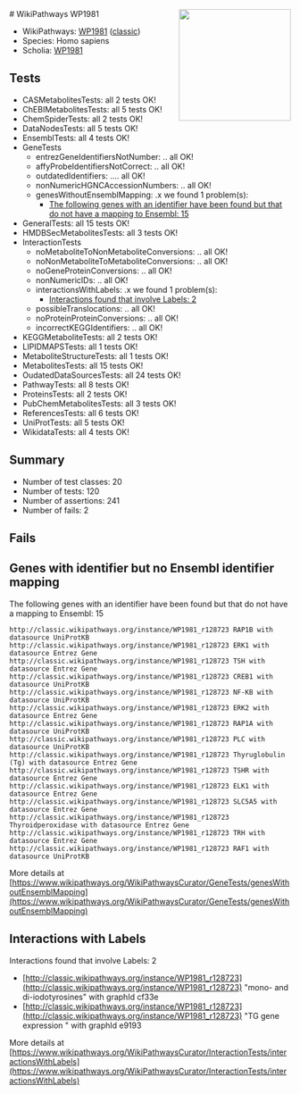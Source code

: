 <img style="float: right; width: 200px" src="https://upload.wikimedia.org/wikipedia/commons/thumb/8/83/Wplogo_with_text_500.png/640px-Wplogo_with_text_500.png" />
# WikiPathways WP1981

* WikiPathways: [WP1981](https://wikipathways.org/pathways/WP1981) ([classic](https://classic.wikipathways.org/instance/WP1981))
* Species: Homo sapiens
* Scholia: [WP1981](https://scholia.toolforge.org/wikipathways/WP1981)
## Tests
* CASMetabolitesTests: all 2 tests OK!
* ChEBIMetabolitesTests: all 5 tests OK!
* ChemSpiderTests: all 2 tests OK!
* DataNodesTests: all 5 tests OK!
* EnsemblTests: all 4 tests OK!
* GeneTests
    * entrezGeneIdentifiersNotNumber: .. all OK!
    * affyProbeIdentifiersNotCorrect: .. all OK!
    * outdatedIdentifiers: .... all OK!
    * nonNumericHGNCAccessionNumbers: .. all OK!
    * genesWithoutEnsemblMapping: .x we found 1 problem(s):
        * [The following genes with an identifier have been found but that do not have a mapping to Ensembl: 15](#c4e54312)
* GeneralTests: all 15 tests OK!
* HMDBSecMetabolitesTests: all 3 tests OK!
* InteractionTests
    * noMetaboliteToNonMetaboliteConversions: .. all OK!
    * noNonMetaboliteToMetaboliteConversions: .. all OK!
    * noGeneProteinConversions: .. all OK!
    * nonNumericIDs: .. all OK!
    * interactionsWithLabels: .x we found 1 problem(s):
        * [Interactions found that involve Labels: 2](#630d2679)
    * possibleTranslocations: .. all OK!
    * noProteinProteinConversions: .. all OK!
    * incorrectKEGGIdentifiers: .. all OK!
* KEGGMetaboliteTests: all 2 tests OK!
* LIPIDMAPSTests: all 1 tests OK!
* MetaboliteStructureTests: all 1 tests OK!
* MetabolitesTests: all 15 tests OK!
* OudatedDataSourcesTests: all 24 tests OK!
* PathwayTests: all 8 tests OK!
* ProteinsTests: all 2 tests OK!
* PubChemMetabolitesTests: all 3 tests OK!
* ReferencesTests: all 6 tests OK!
* UniProtTests: all 5 tests OK!
* WikidataTests: all 4 tests OK!


## Summary

* Number of test classes: 20
* Number of tests: 120
* Number of assertions: 241
* Number of fails: 2

## Fails

<a name="c4e54312" />

## Genes with identifier but no Ensembl identifier mapping

The following genes with an identifier have been found but that do not have a mapping to Ensembl: 15
```
http://classic.wikipathways.org/instance/WP1981_r128723 RAP1B with datasource UniProtKB
http://classic.wikipathways.org/instance/WP1981_r128723 ERK1 with datasource Entrez Gene
http://classic.wikipathways.org/instance/WP1981_r128723 TSH with datasource Entrez Gene
http://classic.wikipathways.org/instance/WP1981_r128723 CREB1 with datasource UniProtKB
http://classic.wikipathways.org/instance/WP1981_r128723 NF-KB with datasource UniProtKB
http://classic.wikipathways.org/instance/WP1981_r128723 ERK2 with datasource Entrez Gene
http://classic.wikipathways.org/instance/WP1981_r128723 RAP1A with datasource UniProtKB
http://classic.wikipathways.org/instance/WP1981_r128723 PLC with datasource UniProtKB
http://classic.wikipathways.org/instance/WP1981_r128723 Thyruglobulin (Tg) with datasource Entrez Gene
http://classic.wikipathways.org/instance/WP1981_r128723 TSHR with datasource Entrez Gene
http://classic.wikipathways.org/instance/WP1981_r128723 ELK1 with datasource Entrez Gene
http://classic.wikipathways.org/instance/WP1981_r128723 SLC5A5 with datasource Entrez Gene
http://classic.wikipathways.org/instance/WP1981_r128723 Thyroidperoxidase with datasource Entrez Gene
http://classic.wikipathways.org/instance/WP1981_r128723 TRH with datasource Entrez Gene
http://classic.wikipathways.org/instance/WP1981_r128723 RAF1 with datasource UniProtKB
```

More details at [https://www.wikipathways.org/WikiPathwaysCurator/GeneTests/genesWithoutEnsemblMapping](https://www.wikipathways.org/WikiPathwaysCurator/GeneTests/genesWithoutEnsemblMapping)

<a name="630d2679" />

## Interactions with Labels

Interactions found that involve Labels: 2

* [http://classic.wikipathways.org/instance/WP1981_r128723](http://classic.wikipathways.org/instance/WP1981_r128723) "mono- and
di-iodotyrosines" with graphId cf33e
* [http://classic.wikipathways.org/instance/WP1981_r128723](http://classic.wikipathways.org/instance/WP1981_r128723) "TG gene expression
" with graphId e9193


More details at [https://www.wikipathways.org/WikiPathwaysCurator/InteractionTests/interactionsWithLabels](https://www.wikipathways.org/WikiPathwaysCurator/InteractionTests/interactionsWithLabels)

